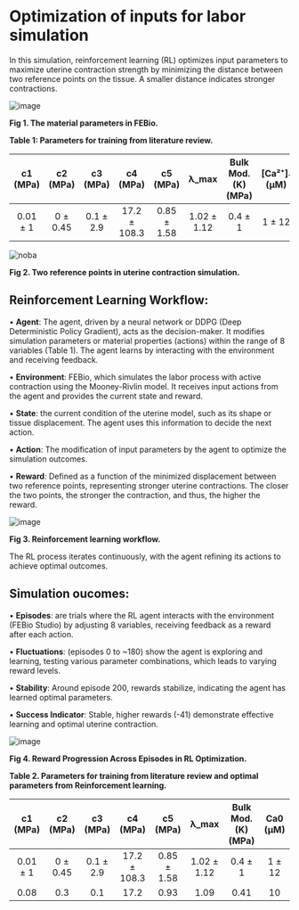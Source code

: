 # Optimization of inputs for labor simulation

In this simulation, reinforcement learning (RL) optimizes input parameters to maximize uterine contraction strength by minimizing the distance between two reference points on the tissue. A smaller distance indicates stronger contractions.

![image](https://github.com/user-attachments/assets/b236b6dc-0b28-4605-8278-52d67ea95266)

**Fig 1. The material parameters in FEBio.**

**Table 1: Parameters for training from literature review.** 

| c1 (MPa)    | c2 (MPa)   | c3 (MPa)    | c4 (MPa)    | c5 (MPa)    | λ_max  | Bulk Mod. (K) (MPa) | [Ca²⁺]₁ (μM) |
|:-----------:|:----------:|:-----------:|:-----------:|:-----------:|:------:|:-------------------:|:-------------:|
| 0.01 ± 1    | 0 ± 0.45   | 0.1 ± 2.9   | 17.2 ± 108.3| 0.85 ± 1.58 | 1.02 ± 1.12 | 0.4 ± 1             | 1 ± 12        |




![noba](https://github.com/user-attachments/assets/f30ed19a-5bea-4c72-9cfe-04cc00be3825)

**Fig 2.  Two reference points in uterine contraction simulation.**

## Reinforcement Learning Workflow:

•	**Agent**: The agent, driven by a neural network or DDPG (Deep Deterministic Policy Gradient), acts as the decision-maker. It modifies simulation parameters or material properties (actions) within the range of 8 variables (Table 1). The agent learns by interacting with the environment and receiving feedback.

•	**Environment**: FEBio, which simulates the labor process with active contraction using the Mooney-Rivlin model. It receives input actions from the agent and provides the current state and reward.

•	**State**: the current condition of the uterine model, such as its shape or tissue displacement. The agent uses this information to decide the next action.

•	**Action**: The modification of input parameters by the agent to optimize the simulation outcomes.

•	**Reward**: Defined as a function of the minimized displacement between two reference points, representing stronger uterine contractions. The closer the two points, the stronger the contraction, and thus, the higher the reward.

![image](https://github.com/user-attachments/assets/ebab7f89-8803-42b4-98c3-469ac28623ed)

**Fig 3. Reinforcement learning workflow.**

The RL process iterates continuously, with the agent refining its actions to achieve optimal outcomes.

## Simulation oucomes:
• **Episodes**: are trials where the RL agent interacts with the environment (FEBio Studio) by adjusting 8 variables, receiving feedback as a reward after each action.

• **Fluctuations**: (episodes 0 to ~180) show the agent is exploring and learning, testing various parameter combinations, which leads to varying reward levels.

• **Stability**: Around episode 200, rewards stabilize, indicating the agent has learned optimal parameters.

• **Success Indicator**: Stable, higher rewards (-41) demonstrate effective learning and optimal uterine contraction.

![image](https://github.com/user-attachments/assets/60c98c8e-1870-40e3-ba24-b10824b4bdfd)

**Fig 4. Reward Progression Across Episodes in RL Optimization.**

**Table 2. Parameters for training from literature review and optimal parameters from Reinforcement learning.** 

| c1 (MPa)    | c2 (MPa)   | c3 (MPa)    | c4 (MPa)    | c5 (MPa)    | λ_max  | Bulk Mod. (K) (MPa) | Ca0 (μM) |
|:-----------:|:----------:|:-----------:|:-----------:|:-----------:|:------:|:-------------------:|:-------------:|
| 0.01 ± 1    | 0 ± 0.45   | 0.1 ± 2.9   | 17.2 ± 108.3| 0.85 ± 1.58 | 1.02 ± 1.12 | 0.4 ± 1             | 1 ± 12        |
| 0.08 | 0.3   | 0.1    | 17.2 | 0.93 | 1.09 | 0.41        | 10   |




